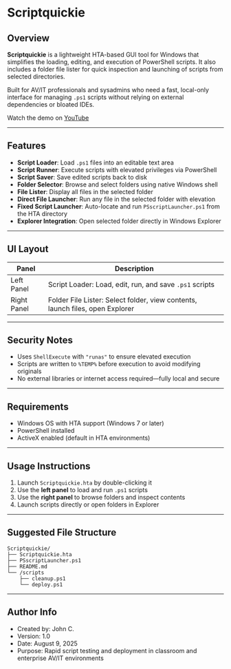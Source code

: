 

# Scriptquickie

## Overview

**Scriptquickie** is a lightweight HTA-based GUI tool for Windows that simplifies the loading, editing, and execution of PowerShell scripts. It also includes a folder file lister for quick inspection and launching of scripts from selected directories.

Built for AV/IT professionals and sysadmins who need a fast, local-only interface for managing `.ps1` scripts without relying on external dependencies or bloated IDEs.

Watch the demo on [YouTube](https://youtu.be/CsOimc8axL0)

---

## Features

- **Script Loader**: Load `.ps1` files into an editable text area  
- **Script Runner**: Execute scripts with elevated privileges via PowerShell  
- **Script Saver**: Save edited scripts back to disk  
- **Folder Selector**: Browse and select folders using native Windows shell  
- **File Lister**: Display all files in the selected folder  
- **Direct File Launcher**: Run any file in the selected folder with elevation  
- **Fixed Script Launcher**: Auto-locate and run `PSscriptLauncher.ps1` from the HTA directory  
- **Explorer Integration**: Open selected folder directly in Windows Explorer  

---

## UI Layout

| Panel         | Description                                                                 |
|---------------|-----------------------------------------------------------------------------|
| Left Panel    | Script Loader: Load, edit, run, and save `.ps1` scripts                     |
| Right Panel   | Folder File Lister: Select folder, view contents, launch files, open Explorer |

---

## Security Notes

- Uses `ShellExecute` with `"runas"` to ensure elevated execution  
- Scripts are written to `%TEMP%` before execution to avoid modifying originals  
- No external libraries or internet access required—fully local and secure  

---

## Requirements

- Windows OS with HTA support (Windows 7 or later)  
- PowerShell installed  
- ActiveX enabled (default in HTA environments)  

---

## Usage Instructions

1. Launch `Scriptquickie.hta` by double-clicking it  
2. Use the **left panel** to load and run `.ps1` scripts  
3. Use the **right panel** to browse folders and inspect contents  
4. Launch scripts directly or open folders in Explorer  

---

## Suggested File Structure

```
Scriptquickie/
├── Scriptquickie.hta
├── PSscriptLauncher.ps1
├── README.md
└── /scripts
    ├── cleanup.ps1
    └── deploy.ps1
```

---

## Author Info

- Created by: John C.  
- Version: 1.0  
- Date: August 9, 2025  
- Purpose: Rapid script testing and deployment in classroom and enterprise AV/IT environments  




